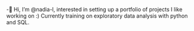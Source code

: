 
-👋 Hi, I’m @nadia-l, interested in setting up a portfolio of projects I like working on :) Currently training on exploratory data analysis with python and SQL.



